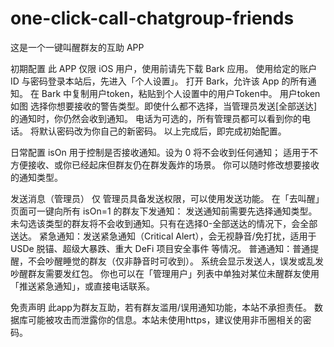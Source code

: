 # one-click-call-chatgroup-friends

这是一个一键叫醒群友的互助 APP

初期配置
此 APP 仅限 iOS 用户，使用前请先下载 Bark 应用。
使用给定的账户 ID 与密码登录本站后，先进入「个人设置」。
打开 Bark，允许该 App 的所有通知。
在 Bark 中复制用户token，粘贴到个人设置中的用户Token中。
用户token如图
选择你想要接收的警告类型。即使什么都不选择，当管理员发送[全部送达]的通知时，你仍然会收到通知。
电话为可选的，所有管理员都可以看到你的电话。
将默认密码改为你自己的新密码。
以上完成后，即完成初始配置。

日常配置
isOn 用于控制是否接收通知。设为 0 将不会收到任何通知； 适用于不方便接收、或你已经起床但群友仍在群发轰炸的场景。
你可以随时修改想要接收的通知类型。

发送消息（管理员）
仅 管理员具备发送权限，可以使用发送功能。
在「去叫醒」页面可一键向所有 isOn=1 的群友下发通知：
发送通知前需要先选择通知类型。未勾选该类型的群友将不会收到通知。只有在选择0-全部送达的情况下，会全部送达。
紧急通知：发送紧急通知（Critical Alert），会无视静音/免打扰，适用于 USDe 脱锚、超级大暴跌、重大 DeFi 项目安全事件 等情况。
普通通知：普通提醒，不会吵醒睡觉的群友（仅非静音时可收到）。
系统会显示发送人，误发或乱发吵醒群友需要发红包。
你也可以在「管理用户」列表中单独对某位未醒群友使用「推送紧急通知」，或直接电话联系。

免责声明
此app为群友互助，若有群友滥用/误用通知功能，本站不承担责任。
数据库可能被攻击而泄露你的信息。本站未使用https，建议使用非币圈相关的密码。
